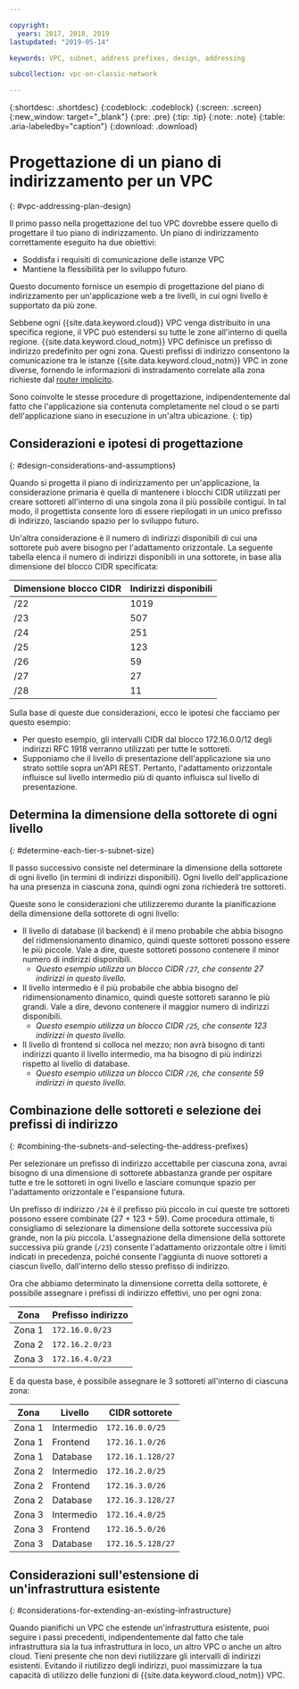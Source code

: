 ```yaml
---

copyright:
  years: 2017, 2018, 2019
lastupdated: "2019-05-14"

keywords: VPC, subnet, address prefixes, design, addressing

subcollection: vpc-on-classic-network

---
```


{:shortdesc: .shortdesc}
{:codeblock: .codeblock}
{:screen: .screen}
{:new_window: target="_blank"}
{:pre: .pre}
{:tip: .tip}
{:note: .note}
{:table: .aria-labeledby="caption"}
{:download: .download}


# Progettazione di un piano di indirizzamento per un VPC 
{: #vpc-addressing-plan-design}

Il primo passo nella progettazione del tuo VPC dovrebbe essere quello di progettare il tuo piano di indirizzamento. Un piano di indirizzamento correttamente eseguito ha due obiettivi:

* Soddisfa i requisiti di comunicazione delle istanze VPC
* Mantiene la flessibilità per lo sviluppo futuro. 

Questo documento fornisce un esempio di progettazione del piano di indirizzamento per un'applicazione web a tre livelli, in cui ogni livello è supportato da più zone.

Sebbene ogni {{site.data.keyword.cloud}} VPC venga distribuito in una specifica regione, il VPC può estendersi su tutte le zone all'interno di quella regione. {{site.data.keyword.cloud_notm}} VPC definisce un prefisso di indirizzo predefinito per ogni zona. Questi prefissi di indirizzo consentono la comunicazione tra le istanze {{site.data.keyword.cloud_notm}} VPC in zone diverse, fornendo le informazioni di instradamento correlate alla zona richieste dal [router implicito](/docs/vpc-on-classic?topic=vpc-on-classic-vpc-glossary#implicit-router).

Sono coinvolte le stesse procedure di progettazione, indipendentemente dal fatto che l'applicazione sia contenuta completamente nel cloud o se parti dell'applicazione siano in esecuzione in un'altra ubicazione.
{: tip}

## Considerazioni e ipotesi di progettazione
{: #design-considerations-and-assumptions}

Quando si progetta il piano di indirizzamento per un'applicazione, la considerazione primaria è quella di mantenere i blocchi CIDR utilizzati per creare sottoreti all'interno di una singola zona il più possibile contigui. In tal modo, il progettista consente loro di essere riepilogati in un unico prefisso di indirizzo, lasciando spazio per lo sviluppo futuro.

Un'altra considerazione è il numero di indirizzi disponibili di cui una sottorete può avere bisogno per l'adattamento orizzontale. La seguente tabella elenca il numero di indirizzi disponibili in una sottorete, in base alla dimensione del blocco CIDR specificata:

| Dimensione blocco CIDR | Indirizzi disponibili |
| --------------- | ------------------- |
|      /22        |        1019         |
|      /23        |         507         |
|      /24        |         251         |
|      /25        |         123         |
|      /26        |          59         |
|      /27        |          27         |
|      /28        |          11         |

Sulla base di queste due considerazioni, ecco le ipotesi che facciamo per questo esempio:

* Per questo esempio, gli intervalli CIDR dal blocco 172.16.0.0/12 degli indirizzi RFC 1918 verranno utilizzati per tutte le sottoreti.
* Supponiamo che il livello di presentazione dell'applicazione sia uno strato sottile sopra un'API REST. Pertanto, l'adattamento orizzontale influisce sul livello intermedio più di quanto influisca sul livello di presentazione.

## Determina la dimensione della sottorete di ogni livello
{: #determine-each-tier-s-subnet-size}

Il passo successivo consiste nel determinare la dimensione della sottorete di ogni livello (in termini di indirizzi disponibili). Ogni livello dell'applicazione ha una presenza in ciascuna zona, quindi ogni zona richiederà tre sottoreti.

Queste sono le considerazioni che utilizzeremo durante la pianificazione della dimensione della sottorete di ogni livello:

* Il livello di database (il backend) è il meno probabile che abbia bisogno del ridimensionamento dinamico, quindi queste sottoreti possono essere le più piccole. Vale a dire, queste sottoreti possono contenere il minor numero di indirizzi disponibili. 
    * _Questo esempio utilizza un blocco CIDR `/27`, che consente 27 indirizzi in questo livello._
* Il livello intermedio è il più probabile che abbia bisogno del ridimensionamento dinamico, quindi queste sottoreti saranno le più grandi. Vale a dire, devono contenere il maggior numero di indirizzi disponibili. 
    * _Questo esempio utilizza un blocco CIDR `/25`, che consente 123 indirizzi in questo livello._
* Il livello di frontend si colloca nel mezzo; non avrà bisogno di tanti indirizzi quanto il livello intermedio, ma ha bisogno di più indirizzi rispetto al livello di database. 
    * _Questo esempio utilizza un blocco CIDR `/26`, che consente 59 indirizzi in questo livello._

## Combinazione delle sottoreti e selezione dei prefissi di indirizzo
{: #combining-the-subnets-and-selecting-the-address-prefixes}

Per selezionare un prefisso di indirizzo accettabile per ciascuna zona, avrai bisogno di una dimensione di sottorete abbastanza grande per ospitare tutte e tre le sottoreti in ogni livello e lasciare comunque spazio per l'adattamento orizzontale e l'espansione futura. 

Un prefisso di indirizzo `/24` è il prefisso più piccolo in cui queste tre sottoreti possono essere combinate (27 + 123 + 59). Come procedura ottimale, ti consigliamo di selezionare la dimensione della sottorete successiva più grande, non la più piccola. L'assegnazione della dimensione della sottorete successiva più grande (`/23`) consente l'adattamento orizzontale oltre i limiti indicati in precedenza, poiché consente l'aggiunta di nuove sottoreti a ciascun livello, dall'interno dello stesso prefisso di indirizzo.

Ora che abbiamo determinato la dimensione corretta della sottorete, è possibile assegnare i prefissi di indirizzo effettivi, uno per ogni zona:

|  Zona  | Prefisso indirizzo  |
| ------ | --------------- |
| Zona 1 | `172.16.0.0/23` |
| Zona 2 | `172.16.2.0/23` |
| Zona 3 | `172.16.4.0/23` |

E da questa base, è possibile assegnare le 3 sottoreti all'interno di ciascuna zona:

|  Zona  |   Livello   |   CIDR sottorete   |
| ------ | -------- | ----------------- |
| Zona 1 |  Intermedio  |  `172.16.0.0/25`  |
| Zona 1 |  Frontend   |  `172.16.1.0/26`  |
| Zona 1 | Database | `172.16.1.128/27` |
| Zona 2 |  Intermedio  |  `172.16.2.0/25`  |
| Zona 2 |  Frontend   |  `172.16.3.0/26`  |
| Zona 2 | Database | `172.16.3.128/27` |
| Zona 3 |  Intermedio  |  `172.16.4.0/25`  |
| Zona 3 |  Frontend   |  `172.16.5.0/26`  |
| Zona 3 | Database | `172.16.5.128/27` |

## Considerazioni sull'estensione di un'infrastruttura esistente
{: #considerations-for-extending-an-existing-infrastructure}

Quando pianifichi un VPC che estende un'infrastruttura esistente, puoi seguire i passi precedenti, indipendentemente dal fatto che tale infrastruttura sia la tua infrastruttura in loco, un altro VPC o anche un altro cloud. Tieni presente che non devi riutilizzare gli intervalli di indirizzi esistenti. Evitando il riutilizzo degli indirizzi, puoi massimizzare la tua capacità di utilizzo delle funzioni di {{site.data.keyword.cloud_notm}} VPC.
